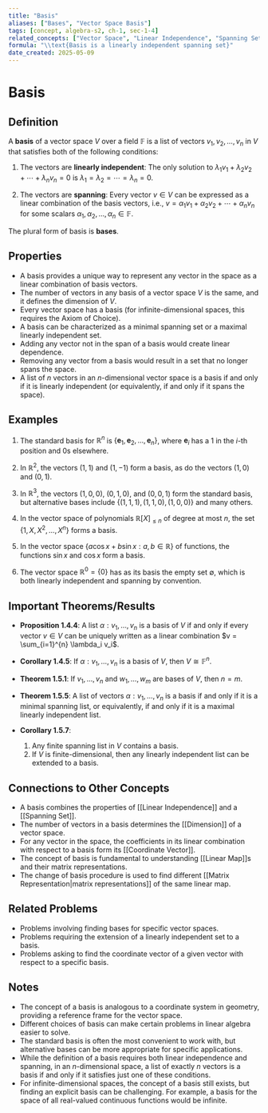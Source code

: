 ```yaml
---
title: "Basis"
aliases: ["Bases", "Vector Space Basis"]
tags: [concept, algebra-s2, ch-1, sec-1-4]
related_concepts: ["Vector Space", "Linear Independence", "Spanning Set", "Dimension", "Coordinate Vector"]
formula: "\\text{Basis is a linearly independent spanning set}"
date_created: 2025-05-09
---
```


# Basis

## Definition
A **basis** of a vector space $V$ over a field $\mathbb{F}$ is a list of vectors $v_1, v_2, \ldots, v_n$ in $V$ that satisfies both of the following conditions:

1. The vectors are **linearly independent**: The only solution to $\lambda_1 v_1 + \lambda_2 v_2 + \cdots + \lambda_n v_n = 0$ is $\lambda_1 = \lambda_2 = \cdots = \lambda_n = 0$.

2. The vectors are **spanning**: Every vector $v \in V$ can be expressed as a linear combination of the basis vectors, i.e., $v = \alpha_1 v_1 + \alpha_2 v_2 + \cdots + \alpha_n v_n$ for some scalars $\alpha_1, \alpha_2, \ldots, \alpha_n \in \mathbb{F}$.

The plural form of basis is **bases**.

## Properties
- A basis provides a unique way to represent any vector in the space as a linear combination of basis vectors.
- The number of vectors in any basis of a vector space $V$ is the same, and it defines the dimension of $V$.
- Every vector space has a basis (for infinite-dimensional spaces, this requires the Axiom of Choice).
- A basis can be characterized as a minimal spanning set or a maximal linearly independent set.
- Adding any vector not in the span of a basis would create linear dependence.
- Removing any vector from a basis would result in a set that no longer spans the space.
- A list of $n$ vectors in an $n$-dimensional vector space is a basis if and only if it is linearly independent (or equivalently, if and only if it spans the space).

## Examples
1. The standard basis for $\mathbb{R}^n$ is $\{\mathbf{e}_1, \mathbf{e}_2, \ldots, \mathbf{e}_n\}$, where $\mathbf{e}_i$ has a 1 in the $i$-th position and 0s elsewhere.

2. In $\mathbb{R}^2$, the vectors $(1, 1)$ and $(1, -1)$ form a basis, as do the vectors $(1, 0)$ and $(0, 1)$.

3. In $\mathbb{R}^3$, the vectors $(1, 0, 0)$, $(0, 1, 0)$, and $(0, 0, 1)$ form the standard basis, but alternative bases include $\{(1, 1, 1), (1, 1, 0), (1, 0, 0)\}$ and many others.

4. In the vector space of polynomials $\mathbb{R}[X]_{\leq n}$ of degree at most $n$, the set $\{1, X, X^2, \ldots, X^n\}$ forms a basis.

5. In the vector space $\{a\cos x + b\sin x : a, b \in \mathbb{R}\}$ of functions, the functions $\sin x$ and $\cos x$ form a basis.

6. The vector space $\mathbb{R}^0 = \{0\}$ has as its basis the empty set $\emptyset$, which is both linearly independent and spanning by convention.

## Important Theorems/Results
- **Proposition 1.4.4**: A list $\alpha: v_1, \ldots, v_n$ is a basis of $V$ if and only if every vector $v \in V$ can be uniquely written as a linear combination $v = \sum_{i=1}^{n} \lambda_i v_i$.

- **Corollary 1.4.5**: If $\alpha: v_1, \ldots, v_n$ is a basis of $V$, then $V \cong \mathbb{F}^n$.

- **Theorem 1.5.1**: If $v_1, \ldots, v_n$ and $w_1, \ldots, w_m$ are bases of $V$, then $n = m$.

- **Theorem 1.5.5**: A list of vectors $\alpha: v_1, \ldots, v_n$ is a basis if and only if it is a minimal spanning list, or equivalently, if and only if it is a maximal linearly independent list.

- **Corollary 1.5.7**:
  1. Any finite spanning list in $V$ contains a basis.
  2. If $V$ is finite-dimensional, then any linearly independent list can be extended to a basis.

## Connections to Other Concepts
- A basis combines the properties of [[Linear Independence]] and a [[Spanning Set]].
- The number of vectors in a basis determines the [[Dimension]] of a vector space.
- For any vector in the space, the coefficients in its linear combination with respect to a basis form its [[Coordinate Vector]].
- The concept of basis is fundamental to understanding [[Linear Map]]s and their matrix representations.
- The change of basis procedure is used to find different [[Matrix Representation|matrix representations]] of the same linear map.

## Related Problems
- Problems involving finding bases for specific vector spaces.
- Problems requiring the extension of a linearly independent set to a basis.
- Problems asking to find the coordinate vector of a given vector with respect to a specific basis.

## Notes
- The concept of a basis is analogous to a coordinate system in geometry, providing a reference frame for the vector space.
- Different choices of basis can make certain problems in linear algebra easier to solve.
- The standard basis is often the most convenient to work with, but alternative bases can be more appropriate for specific applications.
- While the definition of a basis requires both linear independence and spanning, in an $n$-dimensional space, a list of exactly $n$ vectors is a basis if and only if it satisfies just one of these conditions.
- For infinite-dimensional spaces, the concept of a basis still exists, but finding an explicit basis can be challenging. For example, a basis for the space of all real-valued continuous functions would be infinite.
